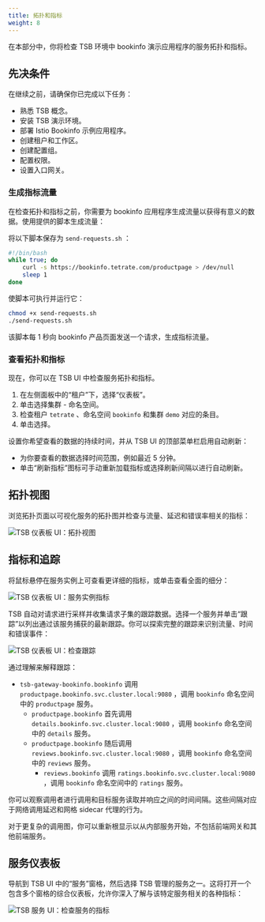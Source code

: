 ```yaml
---
title: 拓扑和指标
weight: 8
---
```


在本部分中，你将检查 TSB 环境中 bookinfo 演示应用程序的服务拓扑和指标。

## 先决条件

在继续之前，请确保你已完成以下任务：

- 熟悉 TSB 概念。
- 安装 TSB 演示环境。
- 部署 Istio Bookinfo 示例应用程序。
- 创建租户和工作区。
- 创建配置组。
- 配置权限。
- 设置入口网关。

### 生成指标流量

在检查拓扑和指标之前，你需要为 bookinfo 应用程序生成流量以获得有意义的数据。使用提供的脚本生成流量：

将以下脚本保存为 `send-requests.sh` ：

```bash
#!/bin/bash
while true; do
    curl -s https://bookinfo.tetrate.com/productpage > /dev/null
    sleep 1
done
```

使脚本可执行并运行它：

```bash
chmod +x send-requests.sh
./send-requests.sh
```

该脚本每 1 秒向 bookinfo 产品页面发送一个请求，生成指标流量。

### 查看拓扑和指标

现在，你可以在 TSB UI 中检查服务拓扑和指标。

1. 在左侧面板中的“租户”下，选择“仪表板”。
2. 单击选择集群 - 命名空间。
3. 检查租户 `tetrate` 、命名空间 `bookinfo` 和集群 `demo` 对应的条目。
4. 单击选择。

设置你希望查看的数据的持续时间，并从 TSB UI 的顶部菜单栏启用自动刷新：

- 为你要查看的数据选择时间范围，例如最近 5 分钟。
- 单击“刷新指标”图标可手动重新加载指标或选择刷新间隔以进行自动刷新。

## 拓扑视图

浏览拓扑页面以可视化服务的拓扑图并检查与流量、延迟和错误率相关的指标：

![TSB 仪表板 UI：拓扑视图](../../assets/quickstart/topology.png)

## 指标和追踪

将鼠标悬停在服务实例上可查看更详细的指标，或单击查看全面的细分：

![TSB 仪表板 UI：服务实例指标](../../assets/quickstart/metrics-1.png)

TSB 自动对请求进行采样并收集请求子集的跟踪数据。选择一个服务并单击“跟踪”以列出通过该服务捕获的最新跟踪。你可以探索完整的跟踪来识别流量、时间和错误事件：

![TSB 仪表板 UI：检查跟踪](../../assets/quickstart/trace-1.png)

通过理解来解释跟踪：

- `tsb-gateway-bookinfo.bookinfo` 调用 `productpage.bookinfo.svc.cluster.local:9080` ，调用 `bookinfo` 命名空间中的 `productpage` 服务。
  - `productpage.bookinfo` 首先调用 `details.bookinfo.svc.cluster.local:9080` ，调用 `bookinfo` 命名空间中的 `details` 服务。
  - `productpage.bookinfo` 随后调用 `reviews.bookinfo.svc.cluster.local:9080` ，调用 `bookinfo` 命名空间中的 `reviews` 服务。
    - `reviews.bookinfo` 调用 `ratings.bookinfo.svc.cluster.local:9080` ，调用 `bookinfo` 命名空间中的 `ratings` 服务。

你可以观察调用者进行调用和目标服务读取并响应之间的时间间隔。这些间隔对应于网络调用延迟和网格 sidecar 代理的行为。

对于更复杂的调用图，你可以重新根显示以从内部服务开始，不包括前端网关和其他前端服务。

## 服务仪表板

导航到 TSB UI 中的“服务”窗格，然后选择 TSB 管理的服务之一。这将打开一个包含多个窗格的综合仪表板，允许你深入了解与该特定服务相关的各种指标：

![TSB 服务 UI：检查服务的指标](../../assets/quickstart/services-1.png)
